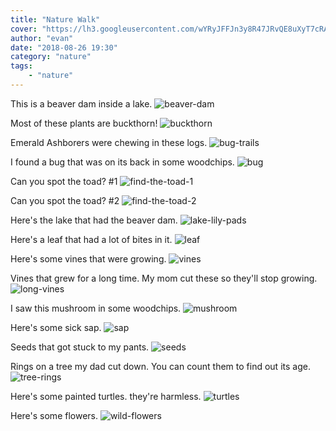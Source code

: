 ```yaml
---
title: "Nature Walk"
cover: "https://lh3.googleusercontent.com/wYRyJFFJn3y8R47JRvQE8uXyT7cRAiyfnPHSQVnL0KD0vKwsOiqMBWQRwTzCfBDPcUlOzHdKv5tEreL2dbNla4nRXblQqLc_dDZWpdwtK9i5B61vHsPDu0t0fk5e1hniPSF83Ol23cjiv1i4JuHhpr9orRfwDawW6LlsNflAE87Rm6RTphwRVydWTUhersmiLYbXyTzVA4el4_3kom8bAVD1Eq_IknnTzTrVkQ8qlu5MrzJ1imH9uc7smvLAzyEOP-WTUyAhvl4mufkQ9ibx_PedDF31GuEsRuSaq1F4tgdcbMzkgARn1AwjzrZS03pRw7V2NyPcz5aj82yofVy0h1tn025h-hOX3dyhipxGdtserwCxloubGcqt4-WH2b_Tb73562NNdZxaJWNU0rENrRzinnAqFvo5Yh7jO8gFbDPud_4taZnml1XKQg7tOp9J99yVjC9b8Ek2wWOzPaNveQeyHG07KhvLDdb8fgjzoX1B-yCrNHJUSVg1WbCLuFjaJQ-6evOzKScoIGl-ede5FFgRFEPWSC6q_ifwbt0DqK_GhgTbT-7a_7WR6U0VdzBPJwdsDflT5mdBUL7VaAinW1pAwEbXXHu8PXc0iCIaHGW5pnM8NvyPdF0VkBp8kpc=w2668-h2002-no"
author: "evan"
date: "2018-08-26 19:30"
category: "nature"
tags:
    - "nature"
---
```


This is a beaver dam inside a lake.
![beaver-dam]

Most of these plants are buckthorn!
![buckthorn]

Emerald Ashborers were chewing in these logs.
![bug-trails]

I found a bug that was on its back in some woodchips.
![bug]

Can you spot the toad? #1
![find-the-toad-1]

Can you spot the toad? #2
![find-the-toad-2]

Here's the lake that had the beaver dam.
![lake-lily-pads]

Here's a leaf that had a lot of bites in it.
![leaf]

Here's some vines that were growing.
![vines]

Vines that grew for a long time. My mom cut these so they'll stop growing.
![long-vines]

I saw this mushroom in some woodchips.
![mushroom]

Here's some sick sap.
![sap]

Seeds that got stuck to my pants.
![seeds]

Rings on a tree my dad cut down. You can count them to find out its age.
![tree-rings]

Here's some painted turtles. they're harmless.
![turtles]

Here's some flowers.
![wild-flowers]
 



[beaver-dam]: /images/nature-walk/beaver-dam.jpg "Beaver Dam"
[buckthorn]: /images/nature-walk/buckthorn.jpg "Buckthorn"
[bug-trails]: /images/nature-walk/bug-trails.jpg "Bug Trails"
[bug]: /images/nature-walk/bug.jpg "Bug"
[find-the-toad-1]: /images/nature-walk/find-the-toad-1.jpg "Find the Toad"
[find-the-toad-2]: /images/nature-walk/find-the-toad-2.jpg "Find the Toad"
[lake-lily-pads]: /images/nature-walk/lake-lily-pads.jpg "Lake Lily Pads"
[leaf]: /images/nature-walk/leaf.jpg "Leaf with bug bites"
[long-vines]: /images/nature-walk/long-vines.jpg "Long Vines"
[mushroom]: /images/nature-walk/mushroom.jpg "Mushroom"
[sap]: /images/nature-walk/sap.jpg "Tree sap"
[seeds]: /images/nature-walk/seeds.jpg "Seeds"
[tree-rings]: /images/nature-walk/tree-rings.jpg "Tree Rings"
[turtles]: /images/nature-walk/turtles.jpg "Turtles"
[vines]: /images/nature-walk/vines.jpg "Vines"
[wild-flowers]: /images/nature-walk/wild-flowers.jpg "Wild Flowers"
